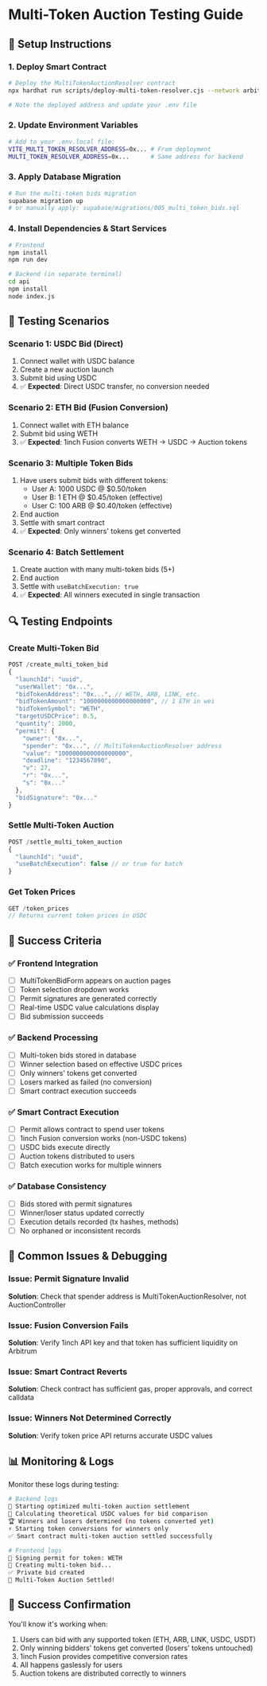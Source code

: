 # Multi-Token Auction Testing Guide

## 🚀 Setup Instructions

### 1. Deploy Smart Contract
```bash
# Deploy the MultiTokenAuctionResolver contract
npx hardhat run scripts/deploy-multi-token-resolver.cjs --network arbitrum

# Note the deployed address and update your .env file
```

### 2. Update Environment Variables
```bash
# Add to your .env.local file:
VITE_MULTI_TOKEN_RESOLVER_ADDRESS=0x... # From deployment
MULTI_TOKEN_RESOLVER_ADDRESS=0x...      # Same address for backend
```

### 3. Apply Database Migration
```bash
# Run the multi-token bids migration
supabase migration up
# or manually apply: supabase/migrations/005_multi_token_bids.sql
```

### 4. Install Dependencies & Start Services
```bash
# Frontend
npm install
npm run dev

# Backend (in separate terminal)
cd api
npm install
node index.js
```

## 🧪 Testing Scenarios

### Scenario 1: USDC Bid (Direct)
1. Connect wallet with USDC balance
2. Create a new auction launch
3. Submit bid using USDC
4. ✅ **Expected**: Direct USDC transfer, no conversion needed

### Scenario 2: ETH Bid (Fusion Conversion)
1. Connect wallet with ETH balance
2. Submit bid using WETH
3. ✅ **Expected**: 1inch Fusion converts WETH → USDC → Auction tokens

### Scenario 3: Multiple Token Bids
1. Have users submit bids with different tokens:
   - User A: 1000 USDC @ $0.50/token
   - User B: 1 ETH @ $0.45/token (effective)
   - User C: 100 ARB @ $0.40/token (effective)
2. End auction
3. Settle with smart contract
4. ✅ **Expected**: Only winners' tokens get converted

### Scenario 4: Batch Settlement
1. Create auction with many multi-token bids (5+)
2. End auction
3. Settle with `useBatchExecution: true`
4. ✅ **Expected**: All winners executed in single transaction

## 🔍 Testing Endpoints

### Create Multi-Token Bid
```javascript
POST /create_multi_token_bid
{
  "launchId": "uuid",
  "userWallet": "0x...",
  "bidTokenAddress": "0x...", // WETH, ARB, LINK, etc.
  "bidTokenAmount": "1000000000000000000", // 1 ETH in wei
  "bidTokenSymbol": "WETH",
  "targetUSDCPrice": 0.5,
  "quantity": 2000,
  "permit": {
    "owner": "0x...",
    "spender": "0x...", // MultiTokenAuctionResolver address
    "value": "1000000000000000000",
    "deadline": "1234567890",
    "v": 27,
    "r": "0x...",
    "s": "0x..."
  },
  "bidSignature": "0x..."
}
```

### Settle Multi-Token Auction
```javascript
POST /settle_multi_token_auction
{
  "launchId": "uuid",
  "useBatchExecution": false // or true for batch
}
```

### Get Token Prices
```javascript
GET /token_prices
// Returns current token prices in USDC
```

## 🎯 Success Criteria

### ✅ Frontend Integration
- [ ] MultiTokenBidForm appears on auction pages
- [ ] Token selection dropdown works
- [ ] Permit signatures are generated correctly
- [ ] Real-time USDC value calculations display
- [ ] Bid submission succeeds

### ✅ Backend Processing  
- [ ] Multi-token bids stored in database
- [ ] Winner selection based on effective USDC prices
- [ ] Only winners' tokens get converted
- [ ] Losers marked as failed (no conversion)
- [ ] Smart contract execution succeeds

### ✅ Smart Contract Execution
- [ ] Permit allows contract to spend user tokens
- [ ] 1inch Fusion conversion works (non-USDC tokens)
- [ ] USDC bids execute directly
- [ ] Auction tokens distributed to users
- [ ] Batch execution works for multiple winners

### ✅ Database Consistency
- [ ] Bids stored with permit signatures
- [ ] Winner/loser status updated correctly
- [ ] Execution details recorded (tx hashes, methods)
- [ ] No orphaned or inconsistent records

## 🐛 Common Issues & Debugging

### Issue: Permit Signature Invalid
**Solution**: Check that spender address is MultiTokenAuctionResolver, not AuctionController

### Issue: Fusion Conversion Fails
**Solution**: Verify 1inch API key and that token has sufficient liquidity on Arbitrum

### Issue: Smart Contract Reverts
**Solution**: Check contract has sufficient gas, proper approvals, and correct calldata

### Issue: Winners Not Determined Correctly
**Solution**: Verify token price API returns accurate USDC values

## 📊 Monitoring & Logs

Monitor these logs during testing:

```bash
# Backend logs
🔄 Starting optimized multi-token auction settlement
📝 Calculating theoretical USDC values for bid comparison  
🏆 Winners and losers determined (no tokens converted yet)
⚡ Starting token conversions for winners only
✅ Smart contract multi-token auction settled successfully

# Frontend logs  
🔐 Signing permit for token: WETH
📝 Creating multi-token bid...
✅ Private bid created
🎉 Multi-Token Auction Settled!
```

## 🎉 Success Confirmation

You'll know it's working when:
1. Users can bid with any supported token (ETH, ARB, LINK, USDC, USDT)
2. Only winning bidders' tokens get converted (losers' tokens untouched)
3. 1inch Fusion provides competitive conversion rates
4. All happens gaslessly for users
5. Auction tokens are distributed correctly to winners